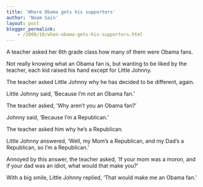 ```yaml
---
title: 'Where Obama gets his supporters'
author: 'Noam Sain'
layout: post
blogger_permalink:
    - /2008/10/when-obama-gets-his-supporters.html
---
```


A teacher asked her 6th grade class how many of them were Obama fans.

Not really knowing what an Obama fan is, but wanting to be liked by the teacher, each kid raised his hand except for Little Johnny.

The teacher asked Little Johnny why he has decided to be different, again.

Little Johnny said, ‘Because I’m not an Obama fan.’

The teacher asked, ‘Why aren’t you an Obama fan?’

Johnny said, ‘Because I’m a Republican.’

The teacher asked him why he’s a Republican.

Little Johnny answered, ‘Well, my Mom’s a Republican, and my Dad’s a Republican, so I’m a Republican.’

Annoyed by this answer, the teacher asked, ‘If your mom was a moron, and if your dad was an idiot, what would that make you?’

With a big smile, Little Johnny replied, ‘That would make me an Obama fan.’